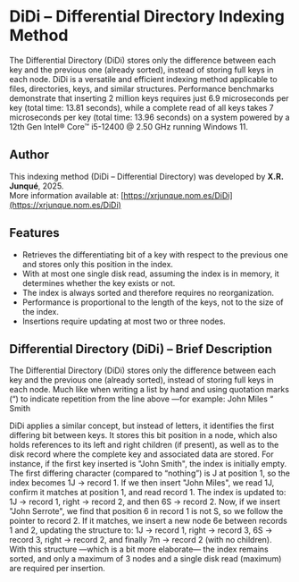 # DiDi – Differential Directory Indexing Method

The Differential Directory (DiDi) stores only the difference between each key and the previous one (already sorted), instead of storing full keys in each node.
DiDi is a versatile and efficient indexing method applicable to files, directories, keys, 
and similar structures. Performance benchmarks demonstrate that inserting 2 million keys 
requires just 6.9 microseconds per key (total time: 13.81 seconds), while a complete read 
of all keys takes 7 microseconds per key (total time: 13.96 seconds) on a system powered
by a 12th Gen Intel® Core™ i5-12400 @ 2.50 GHz running Windows 11.</p>

## Author

This indexing method (DiDi – Differential Directory) was developed by **X.R. Junqué**, 2025.  
More information available at: [https://xrjunque.nom.es/DiDi](https://xrjunque.nom.es/DiDi)

## Features
- Retrieves the differentiating bit of a key with respect to the previous one and stores only this position in the index.
- With at most one single disk read, assuming the index is in memory, it determines whether the key exists or not.
- The index is always sorted and therefore requires no reorganization.
- Performance is proportional to the length of the keys, not to the size of the index.
- Insertions require updating at most two or three nodes.

## Differential Directory (DiDi) – Brief Description

The Differential Directory (DiDi) stores only the difference between each key and the previous one (already sorted), instead of storing full keys in each node.
Much like when writing a list by hand and using quotation marks (“) to indicate repetition from the line above —for example:
John Miles
  “  Smith

DiDi applies a similar concept, but instead of letters, it identifies the first differing bit between keys. 
It stores this bit position in a node, which also holds references to its left and right children (if present), as well as to the disk record where the complete key and associated data are stored.
For instance, if the first key inserted is "John Smith", the index is initially empty. The first differing character (compared to “nothing”) is J at position 1, so the index becomes 1J → record 1.
If we then insert "John Miles", we read 1J, confirm it matches at position 1, and read record 1. The index is updated to:
1J → record 1, right → record 2, and then 6S → record 2.
Now, if we insert "John Serrote", we find that position 6 in record 1 is not S, so we follow the pointer to record 2. If it matches, we insert a new node 6e between records 1 and 2, updating the structure to:
1J → record 1, right → record 3,
6S → record 3, right → record 2,
and finally
7m → record 2 (with no children).
With this structure —which is a bit more elaborate— the index remains sorted, and only a maximum of 3 nodes and a single disk read (maximum) are required per insertion.
